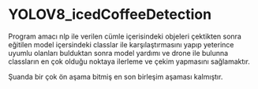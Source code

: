 # YOLOV8_icedCoffeeDetection

Program amacı nlp ile verilen cümle içerisindeki objeleri çektikten sonra eğitilen model içersindeki classlar ile karşılaştırmasını yapıp yeterince uyumlu olanları bulduktan sonra model yardımı ve drone ile bulunna classların en çok olduğu noktaya ilerleme ve çekim yapmasını sağlamaktır.

Şuanda bir çok ön aşama bitmiş en son birleşim aşaması kalmıştır.
